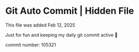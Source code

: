 # Git Auto Commit | Hidden File

This file was added Feb 12, 2025

Just for fun and keeping my daily git commit active 🤪

commit number: 105321
